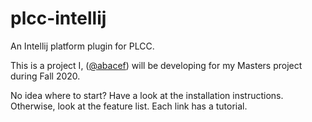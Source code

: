 # plcc-intellij
An Intellij platform plugin for PLCC.

This is a project I, ([@abacef](https://github.com/abacef)) will be developing for my Masters project during Fall 2020.

No idea where to start? Have a look at the installation instructions. Otherwise, look at the feature list. Each link has a tutorial.

